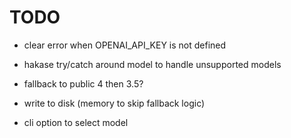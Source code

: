 # TODO

- clear error when OPENAI_API_KEY is not defined

- hakase try/catch around model to handle unsupported models
- fallback to public 4 then 3.5?
- write to disk (memory to skip fallback logic)
- cli option to select model
